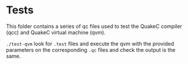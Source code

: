 # Tests

This folder contains a series of qc files used to test the QuakeC compiler (qcc)
and QuakeC virtual machine (qvm).

`./test-qvm` look for `.test` files and execute the qvm with the provided
parameters on the corresponding `.qc` files and check the output is the same.

